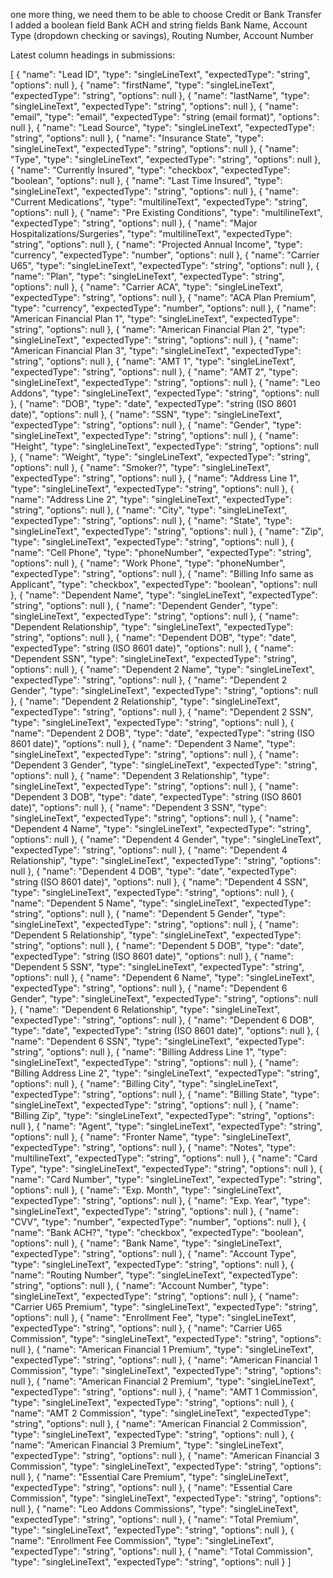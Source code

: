 one more thing, we need them to be able to choose Credit or Bank Transfer
I added a boolean field Bank ACH and string fields Bank Name, Account Type (dropdown checking or savings), Routing Number, Account Number





Latest column headings in submissions:

[
  {
    "name": "Lead ID",
    "type": "singleLineText",
    "expectedType": "string",
    "options": null
  },
  {
    "name": "firstName",
    "type": "singleLineText",
    "expectedType": "string",
    "options": null
  },
  {
    "name": "lastName",
    "type": "singleLineText",
    "expectedType": "string",
    "options": null
  },
  {
    "name": "email",
    "type": "email",
    "expectedType": "string (email format)",
    "options": null
  },
  {
    "name": "Lead Source",
    "type": "singleLineText",
    "expectedType": "string",
    "options": null
  },
  {
    "name": "Insurance State",
    "type": "singleLineText",
    "expectedType": "string",
    "options": null
  },
  {
    "name": "Type",
    "type": "singleLineText",
    "expectedType": "string",
    "options": null
  },
  {
    "name": "Currently Insured",
    "type": "checkbox",
    "expectedType": "boolean",
    "options": null
  },
  {
    "name": "Last Time Insured",
    "type": "singleLineText",
    "expectedType": "string",
    "options": null
  },
  {
    "name": "Current Medications",
    "type": "multilineText",
    "expectedType": "string",
    "options": null
  },
  {
    "name": "Pre Existing Conditions",
    "type": "multilineText",
    "expectedType": "string",
    "options": null
  },
  {
    "name": "Major Hospitalizations/Surgeries",
    "type": "multilineText",
    "expectedType": "string",
    "options": null
  },
  {
    "name": "Projected Annual Income",
    "type": "currency",
    "expectedType": "number",
    "options": null
  },
  {
    "name": "Carrier U65",
    "type": "singleLineText",
    "expectedType": "string",
    "options": null
  },
  {
    "name": "Plan",
    "type": "singleLineText",
    "expectedType": "string",
    "options": null
  },
  {
    "name": "Carrier ACA",
    "type": "singleLineText",
    "expectedType": "string",
    "options": null
  },
  {
    "name": "ACA Plan Premium",
    "type": "currency",
    "expectedType": "number",
    "options": null
  },
  {
    "name": "American Financial Plan 1",
    "type": "singleLineText",
    "expectedType": "string",
    "options": null
  },
  {
    "name": "American Financial Plan 2",
    "type": "singleLineText",
    "expectedType": "string",
    "options": null
  },
  {
    "name": "American Financial Plan 3",
    "type": "singleLineText",
    "expectedType": "string",
    "options": null
  },
  {
    "name": "AMT 1",
    "type": "singleLineText",
    "expectedType": "string",
    "options": null
  },
  {
    "name": "AMT 2",
    "type": "singleLineText",
    "expectedType": "string",
    "options": null
  },
  {
    "name": "Leo Addons",
    "type": "singleLineText",
    "expectedType": "string",
    "options": null
  },
  {
    "name": "DOB",
    "type": "date",
    "expectedType": "string (ISO 8601 date)",
    "options": null
  },
  {
    "name": "SSN",
    "type": "singleLineText",
    "expectedType": "string",
    "options": null
  },
  {
    "name": "Gender",
    "type": "singleLineText",
    "expectedType": "string",
    "options": null
  },
  {
    "name": "Height",
    "type": "singleLineText",
    "expectedType": "string",
    "options": null
  },
  {
    "name": "Weight",
    "type": "singleLineText",
    "expectedType": "string",
    "options": null
  },
  {
    "name": "Smoker?",
    "type": "singleLineText",
    "expectedType": "string",
    "options": null
  },
  {
    "name": "Address Line 1",
    "type": "singleLineText",
    "expectedType": "string",
    "options": null
  },
  {
    "name": "Address Line 2",
    "type": "singleLineText",
    "expectedType": "string",
    "options": null
  },
  {
    "name": "City",
    "type": "singleLineText",
    "expectedType": "string",
    "options": null
  },
  {
    "name": "State",
    "type": "singleLineText",
    "expectedType": "string",
    "options": null
  },
  {
    "name": "Zip",
    "type": "singleLineText",
    "expectedType": "string",
    "options": null
  },
  {
    "name": "Cell Phone",
    "type": "phoneNumber",
    "expectedType": "string",
    "options": null
  },
  {
    "name": "Work Phone",
    "type": "phoneNumber",
    "expectedType": "string",
    "options": null
  },
  {
    "name": "Billing Info same as Applicant",
    "type": "checkbox",
    "expectedType": "boolean",
    "options": null
  },
  {
    "name": "Dependent Name",
    "type": "singleLineText",
    "expectedType": "string",
    "options": null
  },
  {
    "name": "Dependent Gender",
    "type": "singleLineText",
    "expectedType": "string",
    "options": null
  },
  {
    "name": "Dependent Relationship",
    "type": "singleLineText",
    "expectedType": "string",
    "options": null
  },
  {
    "name": "Dependent DOB",
    "type": "date",
    "expectedType": "string (ISO 8601 date)",
    "options": null
  },
  {
    "name": "Dependent SSN",
    "type": "singleLineText",
    "expectedType": "string",
    "options": null
  },
  {
    "name": "Dependent 2 Name",
    "type": "singleLineText",
    "expectedType": "string",
    "options": null
  },
  {
    "name": "Dependent 2 Gender",
    "type": "singleLineText",
    "expectedType": "string",
    "options": null
  },
  {
    "name": "Dependent 2 Relationship",
    "type": "singleLineText",
    "expectedType": "string",
    "options": null
  },
  {
    "name": "Dependent 2 SSN",
    "type": "singleLineText",
    "expectedType": "string",
    "options": null
  },
  {
    "name": "Dependent 2 DOB",
    "type": "date",
    "expectedType": "string (ISO 8601 date)",
    "options": null
  },
  {
    "name": "Dependent 3 Name",
    "type": "singleLineText",
    "expectedType": "string",
    "options": null
  },
  {
    "name": "Dependent 3 Gender",
    "type": "singleLineText",
    "expectedType": "string",
    "options": null
  },
  {
    "name": "Dependent 3 Relationship",
    "type": "singleLineText",
    "expectedType": "string",
    "options": null
  },
  {
    "name": "Dependent 3 DOB",
    "type": "date",
    "expectedType": "string (ISO 8601 date)",
    "options": null
  },
  {
    "name": "Dependent 3 SSN",
    "type": "singleLineText",
    "expectedType": "string",
    "options": null
  },
  {
    "name": "Dependent 4 Name",
    "type": "singleLineText",
    "expectedType": "string",
    "options": null
  },
  {
    "name": "Dependent 4 Gender",
    "type": "singleLineText",
    "expectedType": "string",
    "options": null
  },
  {
    "name": "Dependent 4 Relationship",
    "type": "singleLineText",
    "expectedType": "string",
    "options": null
  },
  {
    "name": "Dependent 4 DOB",
    "type": "date",
    "expectedType": "string (ISO 8601 date)",
    "options": null
  },
  {
    "name": "Dependent 4 SSN",
    "type": "singleLineText",
    "expectedType": "string",
    "options": null
  },
  {
    "name": "Dependent 5 Name",
    "type": "singleLineText",
    "expectedType": "string",
    "options": null
  },
  {
    "name": "Dependent 5 Gender",
    "type": "singleLineText",
    "expectedType": "string",
    "options": null
  },
  {
    "name": "Dependent 5 Relationship",
    "type": "singleLineText",
    "expectedType": "string",
    "options": null
  },
  {
    "name": "Dependent 5 DOB",
    "type": "date",
    "expectedType": "string (ISO 8601 date)",
    "options": null
  },
  {
    "name": "Dependent 5 SSN",
    "type": "singleLineText",
    "expectedType": "string",
    "options": null
  },
  {
    "name": "Dependent 6 Name",
    "type": "singleLineText",
    "expectedType": "string",
    "options": null
  },
  {
    "name": "Dependent 6 Gender",
    "type": "singleLineText",
    "expectedType": "string",
    "options": null
  },
  {
    "name": "Dependent 6 Relationship",
    "type": "singleLineText",
    "expectedType": "string",
    "options": null
  },
  {
    "name": "Dependent 6 DOB",
    "type": "date",
    "expectedType": "string (ISO 8601 date)",
    "options": null
  },
  {
    "name": "Dependent 6 SSN",
    "type": "singleLineText",
    "expectedType": "string",
    "options": null
  },
  {
    "name": "Billing Address Line 1",
    "type": "singleLineText",
    "expectedType": "string",
    "options": null
  },
  {
    "name": "Billing Address Line 2",
    "type": "singleLineText",
    "expectedType": "string",
    "options": null
  },
  {
    "name": "Billing City",
    "type": "singleLineText",
    "expectedType": "string",
    "options": null
  },
  {
    "name": "Billing State",
    "type": "singleLineText",
    "expectedType": "string",
    "options": null
  },
  {
    "name": "Billing Zip",
    "type": "singleLineText",
    "expectedType": "string",
    "options": null
  },
  {
    "name": "Agent",
    "type": "singleLineText",
    "expectedType": "string",
    "options": null
  },
  {
    "name": "Fronter Name",
    "type": "singleLineText",
    "expectedType": "string",
    "options": null
  },
  {
    "name": "Notes",
    "type": "multilineText",
    "expectedType": "string",
    "options": null
  },
  {
    "name": "Card Type",
    "type": "singleLineText",
    "expectedType": "string",
    "options": null
  },
  {
    "name": "Card Number",
    "type": "singleLineText",
    "expectedType": "string",
    "options": null
  },
  {
    "name": "Exp. Month",
    "type": "singleLineText",
    "expectedType": "string",
    "options": null
  },
  {
    "name": "Exp. Year",
    "type": "singleLineText",
    "expectedType": "string",
    "options": null
  },
  {
    "name": "CVV",
    "type": "number",
    "expectedType": "number",
    "options": null
  },
  {
    "name": "Bank ACH?",
    "type": "checkbox",
    "expectedType": "boolean",
    "options": null
  },
  {
    "name": "Bank Name",
    "type": "singleLineText",
    "expectedType": "string",
    "options": null
  },
  {
    "name": "Account Type",
    "type": "singleLineText",
    "expectedType": "string",
    "options": null
  },
  {
    "name": "Routing Number",
    "type": "singleLineText",
    "expectedType": "string",
    "options": null
  },
  {
    "name": "Account Number",
    "type": "singleLineText",
    "expectedType": "string",
    "options": null
  },
  {
    "name": "Carrier U65 Premium",
    "type": "singleLineText",
    "expectedType": "string",
    "options": null
  },
  {
    "name": "Enrollment Fee",
    "type": "singleLineText",
    "expectedType": "string",
    "options": null
  },
  {
    "name": "Carrier U65 Commission",
    "type": "singleLineText",
    "expectedType": "string",
    "options": null
  },
  {
    "name": "American Financial 1 Premium",
    "type": "singleLineText",
    "expectedType": "string",
    "options": null
  },
  {
    "name": "American Financial 1 Commission",
    "type": "singleLineText",
    "expectedType": "string",
    "options": null
  },
  {
    "name": "American Financial 2 Premium",
    "type": "singleLineText",
    "expectedType": "string",
    "options": null
  },
  {
    "name": "AMT 1 Commission",
    "type": "singleLineText",
    "expectedType": "string",
    "options": null
  },
  {
    "name": "AMT 2 Commission",
    "type": "singleLineText",
    "expectedType": "string",
    "options": null
  },
  {
    "name": "American Financial 2 Commission",
    "type": "singleLineText",
    "expectedType": "string",
    "options": null
  },
  {
    "name": "American Financial 3 Premium",
    "type": "singleLineText",
    "expectedType": "string",
    "options": null
  },
  {
    "name": "American Financial 3 Commission",
    "type": "singleLineText",
    "expectedType": "string",
    "options": null
  },
  {
    "name": "Essential Care Premium",
    "type": "singleLineText",
    "expectedType": "string",
    "options": null
  },
  {
    "name": "Essential Care Commission",
    "type": "singleLineText",
    "expectedType": "string",
    "options": null
  },
  {
    "name": "Leo Addons Commissions",
    "type": "singleLineText",
    "expectedType": "string",
    "options": null
  },
  {
    "name": "Total Premium",
    "type": "singleLineText",
    "expectedType": "string",
    "options": null
  },
  {
    "name": "Enrollment Fee Commission",
    "type": "singleLineText",
    "expectedType": "string",
    "options": null
  },
  {
    "name": "Total Commission",
    "type": "singleLineText",
    "expectedType": "string",
    "options": null
  }
]